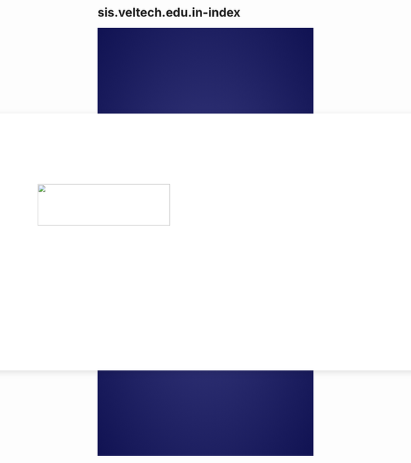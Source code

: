 # sis.veltech.edu.in-index
<!DOCTYPE html PUBLIC "-//W3C//DTD XHTML 1.0 Transitional//EN" "http://www.w3.org/TR/xhtml1/DTD/xhtml1-transitional.dtd">

<html xmlns="http://www.w3.org/1999/xhtml">
<head><title>

</title></head>

 <style type="text/css">
.login {
    height: 1000px;
    width: 100%;  
    background: radial-gradient( #3d3f84, #101252); 
    position: relative;
    color:White;
    text-align:center;
         
         
}

.login_box {
    width: 1050px;
    height: 600px;
    position: absolute;
    top: 50%;
    left: 50%;
    transform: translate(-50%,-50%);
    background: #fff;
    border-radius: 10px;
    box-shadow: 1px 4px 22px -8px #0004;
    display: flex;
    overflow: hidden;
}

.left .contact{
	display: flex;
    align-items: center;
    justify-content: center;
    align-self: center;
    height: 100%;
    width: 73%;
    margin: auto;
}

.submit {
    border: none;
    padding: 25px 80px;
    border-radius: 25px;
    display: block;
    margin: auto;
    margin-top: 120px;
    color: #fff;
    font-weight: bold;
    -webkit-box-shadow: 0px 9px 15px -11px rgba(88,54,114,1);
    -moz-box-shadow: 0px 9px 15px -11px rgba(88,54,114,1);
    box-shadow: 0px 9px 15px -11px rgba(88,54,114,1);
}
.left .top_link{
  height: 20px
}

.left input {
    border: none;
    width: 80%;
    margin: 15px 0px;
    border-bottom: 1px solid #4f30677d;
    padding: 7px 9px;
    width: 100%;
    overflow: hidden;
    background: transparent;
    font-weight: 600;
    font-size: 14px;
}
.left h3{
  text-align: center;
  margin-bottom: 40px;
}
.right {
	background:url(AMS.jpg);
	color: #ff0808;
	position: relative;
}

.right .right-text{
  height: 100%;
  position: relative;
  transform: translate(0%, 45%);
}
.right-text h2{
  display: block;
  width: 100%;
  text-align:center;
  font-size: 50px;
  font-weight: 500;
}
.right-text h5{
  display: block;
  width: 100%;
  text-align:center;
  font-size: 25px;
  font-weight: 400;
}

.right-text h6{
  display: block;
  width: 100%;
  text-align: center;
  font-size: 17px;
  font-weight: 300;
  top:20px; 
}

.right .right-inductor{
  position: absolute;
  width: 70px;
  height: 7px;
  background: #fff0;
  left: 50%;
  bottom: 70px;
  transform: translate(-50%, 0%);
}

.login_box .left{
  width: 50%;
  height: 100%;
  padding: 25px 25px;
  
}
.login_box .right{
  width: 50%;
  height:100%  
}
         

 </style> 
 
<body>
<Section class="login">    
    <div class="login_box" >
    <div class="left">
				
				<div class="contact">
					<form method="post" action="./index.aspx" id="form1">
<div class="aspNetHidden">
<input type="hidden" name="__VIEWSTATE" id="__VIEWSTATE" value="/wEPDwUKLTg0OTIzODQwNWRkXOAdjLY3qZMZy3o80i6GE0AMkbQ12jXZ15uws1AQoRI=" />
</div>

<div class="aspNetHidden">

	<input type="hidden" name="__VIEWSTATEGENERATOR" id="__VIEWSTATEGENERATOR" value="BA1B0EF7" />
	<input type="hidden" name="__EVENTVALIDATION" id="__EVENTVALIDATION" value="/wEdAATGjHrUIwVw+qPHtSv3we+gY3plgk0YBAefRz3MyBlTcHY2+Mc6SrnAqio3oCKbxYbN+DvxnwFeFeJ9MIBWR693ojZrICn/YSv5KNHAlGnRugusTSx+A2XT8EM1AG+QouU=" />
</div>
					<div>
                        <img alt="" src="images/VTUNEW.jpg" style="width: 309px; height: 97px" /></div>
						<h3>SIGN IN</h3>						
						
                        
                         <input name="txtUserName" type="text" id="txtUserName" placeholder="Username" />                      
                        
                         <input name="txtPassword" type="password" id="txtPassword" placeholder="Password" />
                    					
					
						<input type="submit" name="Button1" value="LET&#39;S GO" id="Button1" Class="submit" style="background-color:#583672;" />	

                        <a href="" style="text-align: center;font-weight:bold;color:Maroon">For username always use TTS number in CAPITAL LETTERS only. E.g. TTS123456<br /> For password during first time login only, type the Date of Birth, E.g.DD-MM-YYYY <br />Subsequently, after changing the password, you may use your new password choice.</a>
      
                        
						</form> 
						
				</div>
                
	</div>	
			
						<div class="right">
				        <div class="right-text">
					        <h2></h2>
					        <h5></h5>
					        
					        <div class="right-inductor" >
					        <img src="" alt="">
					        
					        </div>
				        </div>				        
				        
				        </div>
				        </div>
					

     <br />
    <div style="top:900px;text-align:center;position:relative;color:White" >Copyright VEL TECH 2023 - Designed and Developed by Software Team - Office of CoE</div>
    </Section>
    
</body>
</html>
